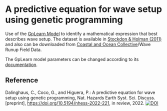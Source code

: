 # A predictive equation for wave setup using genetic programming
Use of the [GpLearn Model](https://github.com/trevorstephens/gplearn) to identify a mathematical expression that best describes wave setup. The dataset is available in [Stockdon & Holman (2011)](https://pubs.usgs.gov/ds/602/) and also can be downloaded from [Coastal and Ocean Collective](https://coastalhub.science/data)/Wave Runup Field Data.

The GpLearn model parameters can be changed according to its [documentation](https://gplearn.readthedocs.io/en/stable/index.html).


## Reference
Dalinghaus, C., Coco, G., and Higuera, P.: A predictive equation for wave setup using genetic programming, Nat. Hazards Earth Syst. Sci. Discuss. [preprint], https://doi.org/10.5194/nhess-2022-221, in review, 2022.
[![DOI](https://zenodo.org/badge/612002327.svg)](https://zenodo.org/badge/latestdoi/612002327)
